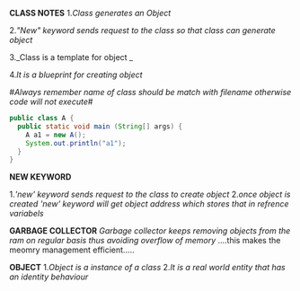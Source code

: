 **CLASS NOTES**
1._Class generates an Object_

2._"New" keyword sends request to the class so that class can generate object_

3._Class is a template for object _

4._It is a blueprint for creating object_

#*Always remember name of class should be match with filename otherwise code will not execute*#

```java
public class A {
  public static void main (String[] args) {
    A a1 = new A();
    System.out.println("a1");
  }
}
```
   **NEW KEYWORD**
   
1._'new' keyword sends request to the class to create object_
2._once object is created 'new' keyword will get object address which stores that in refrence variabels_


   **GARBAGE COLLECTOR**
   _Garbage collector keeps removing objects from the ram on regular basis thus avoiding overflow of memory_
   ....this makes the meomry management efficient.....
   
   **OBJECT**
   1._Object is a instance of a class_
   2._It is a real world entity that has an identity behaviour_ 
